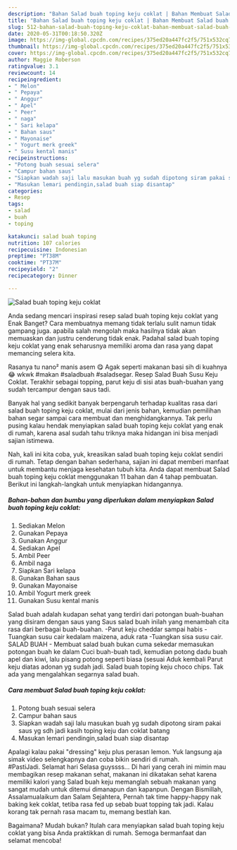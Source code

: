 ```yaml
---
description: "Bahan Salad buah toping keju coklat | Bahan Membuat Salad buah toping keju coklat Yang Enak Banget"
title: "Bahan Salad buah toping keju coklat | Bahan Membuat Salad buah toping keju coklat Yang Enak Banget"
slug: 512-bahan-salad-buah-toping-keju-coklat-bahan-membuat-salad-buah-toping-keju-coklat-yang-enak-banget
date: 2020-05-31T00:18:50.320Z
image: https://img-global.cpcdn.com/recipes/375ed20a447fc2f5/751x532cq70/salad-buah-toping-keju-coklat-foto-resep-utama.jpg
thumbnail: https://img-global.cpcdn.com/recipes/375ed20a447fc2f5/751x532cq70/salad-buah-toping-keju-coklat-foto-resep-utama.jpg
cover: https://img-global.cpcdn.com/recipes/375ed20a447fc2f5/751x532cq70/salad-buah-toping-keju-coklat-foto-resep-utama.jpg
author: Maggie Roberson
ratingvalue: 3.1
reviewcount: 14
recipeingredient:
- " Melon"
- " Pepaya"
- " Anggur"
- " Apel"
- " Peer"
- " naga"
- " Sari kelapa"
- " Bahan saus"
- " Mayonaise"
- " Yogurt merk greek"
- " Susu kental manis"
recipeinstructions:
- "Potong buah sesuai selera"
- "Campur bahan saus"
- "Siapkan wadah saji lalu masukan buah yg sudah dipotong siram pakai saus yg sdh jadi kasih toping keju dan coklat batang"
- "Masukan lemari pendingin,salad buah siap disantap"
categories:
- Resep
tags:
- salad
- buah
- toping

katakunci: salad buah toping 
nutrition: 107 calories
recipecuisine: Indonesian
preptime: "PT38M"
cooktime: "PT37M"
recipeyield: "2"
recipecategory: Dinner

---
```



![Salad buah toping keju coklat](https://img-global.cpcdn.com/recipes/375ed20a447fc2f5/751x532cq70/salad-buah-toping-keju-coklat-foto-resep-utama.jpg)

Anda sedang mencari inspirasi resep salad buah toping keju coklat yang Enak Banget? Cara membuatnya memang tidak terlalu sulit namun tidak gampang juga. apabila salah mengolah maka hasilnya tidak akan memuaskan dan justru cenderung tidak enak. Padahal salad buah toping keju coklat yang enak seharusnya memiliki aroma dan rasa yang dapat memancing selera kita.

Rasanya tu nano² manis asem 😋 Agak seperti makanan basi sih di kuahnya 😂 wkwk #makan #saladbuah #saladsegar. Resep Salad Buah Susu Keju Coklat. Terakhir sebagai topping, parut keju di sisi atas buah-buahan yang sudah tercampur dengan saus tadi.

Banyak hal yang sedikit banyak berpengaruh terhadap kualitas rasa dari salad buah toping keju coklat, mulai dari jenis bahan, kemudian pemilihan bahan segar sampai cara membuat dan menghidangkannya. Tak perlu pusing kalau hendak menyiapkan salad buah toping keju coklat yang enak di rumah, karena asal sudah tahu triknya maka hidangan ini bisa menjadi sajian istimewa.


Nah, kali ini kita coba, yuk, kreasikan salad buah toping keju coklat sendiri di rumah. Tetap dengan bahan sederhana, sajian ini dapat memberi manfaat untuk membantu menjaga kesehatan tubuh kita. Anda dapat membuat Salad buah toping keju coklat menggunakan 11 bahan dan 4 tahap pembuatan. Berikut ini langkah-langkah untuk menyiapkan hidangannya.

<!--inarticleads1-->

##### Bahan-bahan dan bumbu yang diperlukan dalam menyiapkan Salad buah toping keju coklat:

1. Sediakan  Melon
1. Gunakan  Pepaya
1. Gunakan  Anggur
1. Sediakan  Apel
1. Ambil  Peer
1. Ambil  naga
1. Siapkan  Sari kelapa
1. Gunakan  Bahan saus
1. Gunakan  Mayonaise
1. Ambil  Yogurt merk greek
1. Gunakan  Susu kental manis


Salad buah adalah kudapan sehat yang terdiri dari potongan buah-buahan yang disiram dengan saus yang Saus salad buah inilah yang menambah cita rasa dari berbagai buah-buahan. -Parut keju cheddar sampai habis -Tuangkan susu cair kedalam maizena, aduk rata -Tuangkan sisa susu cair. SALAD BUAH - Membuat salad buah bukan cuma sekedar memasukan potongan buah ke dalam Cuci buah-buah tadi, kemudian potong dadu buah apel dan kiwi, lalu pisang potong seperti biasa (sesuai Aduk kembali Parut keju diatas adonan yg sudah jadi. Salad buah toping keju choco chips. Tak ada yang mengalahkan segarnya salad buah. 

<!--inarticleads2-->

##### Cara membuat Salad buah toping keju coklat:

1. Potong buah sesuai selera
1. Campur bahan saus
1. Siapkan wadah saji lalu masukan buah yg sudah dipotong siram pakai saus yg sdh jadi kasih toping keju dan coklat batang
1. Masukan lemari pendingin,salad buah siap disantap


Apalagi kalau pakai &#34;dressing&#34; keju plus perasan lemon. Yuk langsung aja simak video selengkapnya dan coba bikin sendiri di rumah. ⠀⠀⠀⠀ #PastiJadi. Selamat hari Selasa guyssss… Di hari yang cerah ini mimin mau membagikan resep makanan sehat, makanan ini dikatakan sehat karena memiliki kalori yang Salad buah keju memanglah sebuah makanan yang sangat mudah untuk ditemui dimanapun dan kapanpun. Dengan Bismillah, Assalamualaikum dan Salam Sejahtera, Pernah tak time happy-happy nak baking kek coklat, tetiba rasa fed up sebab buat topping tak jadi. Kalau korang tak pernah rasa macam tu, memang bestlah kan. 

Bagaimana? Mudah bukan? Itulah cara menyiapkan salad buah toping keju coklat yang bisa Anda praktikkan di rumah. Semoga bermanfaat dan selamat mencoba!

